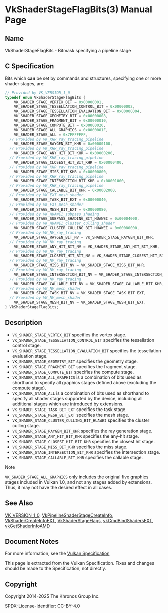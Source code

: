 # VkShaderStageFlagBits(3) Manual Page

## Name

VkShaderStageFlagBits - Bitmask specifying a pipeline stage



## [](#_c_specification)C Specification

Bits which **can** be set by commands and structures, specifying one or more shader stages, are:

```c++
// Provided by VK_VERSION_1_0
typedef enum VkShaderStageFlagBits {
    VK_SHADER_STAGE_VERTEX_BIT = 0x00000001,
    VK_SHADER_STAGE_TESSELLATION_CONTROL_BIT = 0x00000002,
    VK_SHADER_STAGE_TESSELLATION_EVALUATION_BIT = 0x00000004,
    VK_SHADER_STAGE_GEOMETRY_BIT = 0x00000008,
    VK_SHADER_STAGE_FRAGMENT_BIT = 0x00000010,
    VK_SHADER_STAGE_COMPUTE_BIT = 0x00000020,
    VK_SHADER_STAGE_ALL_GRAPHICS = 0x0000001F,
    VK_SHADER_STAGE_ALL = 0x7FFFFFFF,
  // Provided by VK_KHR_ray_tracing_pipeline
    VK_SHADER_STAGE_RAYGEN_BIT_KHR = 0x00000100,
  // Provided by VK_KHR_ray_tracing_pipeline
    VK_SHADER_STAGE_ANY_HIT_BIT_KHR = 0x00000200,
  // Provided by VK_KHR_ray_tracing_pipeline
    VK_SHADER_STAGE_CLOSEST_HIT_BIT_KHR = 0x00000400,
  // Provided by VK_KHR_ray_tracing_pipeline
    VK_SHADER_STAGE_MISS_BIT_KHR = 0x00000800,
  // Provided by VK_KHR_ray_tracing_pipeline
    VK_SHADER_STAGE_INTERSECTION_BIT_KHR = 0x00001000,
  // Provided by VK_KHR_ray_tracing_pipeline
    VK_SHADER_STAGE_CALLABLE_BIT_KHR = 0x00002000,
  // Provided by VK_EXT_mesh_shader
    VK_SHADER_STAGE_TASK_BIT_EXT = 0x00000040,
  // Provided by VK_EXT_mesh_shader
    VK_SHADER_STAGE_MESH_BIT_EXT = 0x00000080,
  // Provided by VK_HUAWEI_subpass_shading
    VK_SHADER_STAGE_SUBPASS_SHADING_BIT_HUAWEI = 0x00004000,
  // Provided by VK_HUAWEI_cluster_culling_shader
    VK_SHADER_STAGE_CLUSTER_CULLING_BIT_HUAWEI = 0x00080000,
  // Provided by VK_NV_ray_tracing
    VK_SHADER_STAGE_RAYGEN_BIT_NV = VK_SHADER_STAGE_RAYGEN_BIT_KHR,
  // Provided by VK_NV_ray_tracing
    VK_SHADER_STAGE_ANY_HIT_BIT_NV = VK_SHADER_STAGE_ANY_HIT_BIT_KHR,
  // Provided by VK_NV_ray_tracing
    VK_SHADER_STAGE_CLOSEST_HIT_BIT_NV = VK_SHADER_STAGE_CLOSEST_HIT_BIT_KHR,
  // Provided by VK_NV_ray_tracing
    VK_SHADER_STAGE_MISS_BIT_NV = VK_SHADER_STAGE_MISS_BIT_KHR,
  // Provided by VK_NV_ray_tracing
    VK_SHADER_STAGE_INTERSECTION_BIT_NV = VK_SHADER_STAGE_INTERSECTION_BIT_KHR,
  // Provided by VK_NV_ray_tracing
    VK_SHADER_STAGE_CALLABLE_BIT_NV = VK_SHADER_STAGE_CALLABLE_BIT_KHR,
  // Provided by VK_NV_mesh_shader
    VK_SHADER_STAGE_TASK_BIT_NV = VK_SHADER_STAGE_TASK_BIT_EXT,
  // Provided by VK_NV_mesh_shader
    VK_SHADER_STAGE_MESH_BIT_NV = VK_SHADER_STAGE_MESH_BIT_EXT,
} VkShaderStageFlagBits;
```

## [](#_description)Description

- `VK_SHADER_STAGE_VERTEX_BIT` specifies the vertex stage.
- `VK_SHADER_STAGE_TESSELLATION_CONTROL_BIT` specifies the tessellation control stage.
- `VK_SHADER_STAGE_TESSELLATION_EVALUATION_BIT` specifies the tessellation evaluation stage.
- `VK_SHADER_STAGE_GEOMETRY_BIT` specifies the geometry stage.
- `VK_SHADER_STAGE_FRAGMENT_BIT` specifies the fragment stage.
- `VK_SHADER_STAGE_COMPUTE_BIT` specifies the compute stage.
- `VK_SHADER_STAGE_ALL_GRAPHICS` is a combination of bits used as shorthand to specify all graphics stages defined above (excluding the compute stage).
- `VK_SHADER_STAGE_ALL` is a combination of bits used as shorthand to specify all shader stages supported by the device, including all additional stages which are introduced by extensions.
- `VK_SHADER_STAGE_TASK_BIT_EXT` specifies the task stage.
- `VK_SHADER_STAGE_MESH_BIT_EXT` specifies the mesh stage.
- `VK_SHADER_STAGE_CLUSTER_CULLING_BIT_HUAWEI` specifies the cluster culling stage.
- `VK_SHADER_STAGE_RAYGEN_BIT_KHR` specifies the ray generation stage.
- `VK_SHADER_STAGE_ANY_HIT_BIT_KHR` specifies the any-hit stage.
- `VK_SHADER_STAGE_CLOSEST_HIT_BIT_KHR` specifies the closest hit stage.
- `VK_SHADER_STAGE_MISS_BIT_KHR` specifies the miss stage.
- `VK_SHADER_STAGE_INTERSECTION_BIT_KHR` specifies the intersection stage.
- `VK_SHADER_STAGE_CALLABLE_BIT_KHR` specifies the callable stage.

Note

`VK_SHADER_STAGE_ALL_GRAPHICS` only includes the original five graphics stages included in Vulkan 1.0, and not any stages added by extensions. Thus, it may not have the desired effect in all cases.

## [](#_see_also)See Also

[VK\_VERSION\_1\_0](https://registry.khronos.org/vulkan/specs/latest/man/html/VK_VERSION_1_0.html), [VkPipelineShaderStageCreateInfo](https://registry.khronos.org/vulkan/specs/latest/man/html/VkPipelineShaderStageCreateInfo.html), [VkShaderCreateInfoEXT](https://registry.khronos.org/vulkan/specs/latest/man/html/VkShaderCreateInfoEXT.html), [VkShaderStageFlags](https://registry.khronos.org/vulkan/specs/latest/man/html/VkShaderStageFlags.html), [vkCmdBindShadersEXT](https://registry.khronos.org/vulkan/specs/latest/man/html/vkCmdBindShadersEXT.html), [vkGetShaderInfoAMD](https://registry.khronos.org/vulkan/specs/latest/man/html/vkGetShaderInfoAMD.html)

## [](#_document_notes)Document Notes

For more information, see the [Vulkan Specification](https://registry.khronos.org/vulkan/specs/latest/html/vkspec.html#VkShaderStageFlagBits)

This page is extracted from the Vulkan Specification. Fixes and changes should be made to the Specification, not directly.

## [](#_copyright)Copyright

Copyright 2014-2025 The Khronos Group Inc.

SPDX-License-Identifier: CC-BY-4.0
